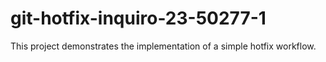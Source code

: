 # git-hotfix-inquiro-23-50277-1
This project demonstrates the implementation of a simple hotfix workflow.
